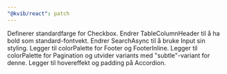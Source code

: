 ```yaml
---
"@kvib/react": patch
---
```


Definerer standardfarge for Checkbox.
Endrer TableColumnHeader til å ha bold som standard-fontvekt.
Endrer SearchAsync til å bruke Input sin styling.
Legger til colorPalette for Footer og FooterInline.
Legger til colorPalette for Pagination og utvider variants med "subtle"-variant for denne.
Legger til hovereffekt og padding på Accordion.
